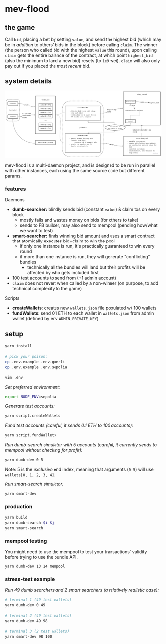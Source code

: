 # mev-flood

## the game

Call `bid`, placing a bet by setting `value`, and send the highest bid (which may be in _addition_ to others' bids in the block) before calling `claim`. The winner (the person who called bid with the highest `value` this round), upon calling `claim` gets the entire balance of the contract, at which point `highest_bid` (also the minimum to land a new bid) resets (to `1e9` wei). `claim` will also only pay out if you placed the _most recent_ bid.

## system details

![mev-flood system diagram](docs/sys-diagram.jpg)

mev-flood is a multi-daemon project, and is designed to be run in parallel with other instances, each using the same source code but different params.

### features

Daemons

* **dumb-searcher:** blindly sends bid (constant `value`) & claim txs on every block
  * mostly fails and wastes money on bids (for others to take)
  * sends to FB builder, may also send to mempool (pending how/what we want to test)
* **smart-searcher:** finds winning bid amount and uses a smart contract that atomically executes bid+claim to win the pool
  * if only one instance is run, it's practically guaranteed to win every round
  * if more than one instance is run, they will generate "conflicting" bundles
    * technically all the bundles will land but their profits will be affected by who gets included first
* 100 test accounts to send from (+1 admin account)
* `claim` does not revert when called by a non-winner (on purpose, to add technical complexity to the game)

Scripts

* **createWallets**: creates new `wallets.json` file populated w/ 100 wallets
* **fundWallets**: send 0.1 ETH to each wallet in `wallets.json` from admin wallet (defined by env `ADMIN_PRIVATE_KEY`)

## setup

```sh
yarn install

# pick your poison:
cp .env.example .env.goerli
cp .env.example .env.sepolia

vim .env
```

_Set preferred environment:_

```sh
export NODE_ENV=sepolia
```

_Generate test accounts:_

```sh
yarn script.createWallets
```

_Fund test accounts (careful, it sends 0.1 ETH to 100 accounts):_

```sh
yarn script.fundWallets
```

_Run dumb-search simulator with 5 accounts (careful, it currently sends to mempool without checking for profit):_

```sh
yarn dumb-dev 0 5
```

Note: 5 is the _exclusive_ end index, meaning that arguments (`0 5`) will use `wallets[0, 1, 2, 3, 4]`.

_Run smart-search simulator._

```sh
yarn smart-dev
```

### production

```sh
yarn build
yarn dumb-search $i $j
yarn smart-search
```

### mempool testing

You might need to use the mempool to test your transactions' validity before trying to use the bundle API.

```sh
yarn dumb-dev 13 14 mempool
```

### stress-test example

_Run 49 dumb searchers and 2 smart searchers (a relatively realistic case):_

```sh
# terminal 1 (49 test wallets)
yarn dumb-dev 0 49

# terminal 2 (49 test wallets)
yarn dumb-dev 49 98

# terminal 3 (2 test wallets)
yarn smart-dev 98 100
```
